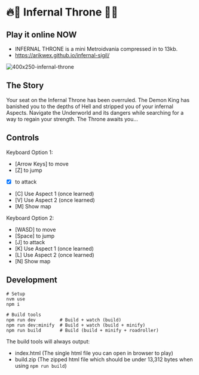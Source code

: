 # 🔥👑 Infernal Throne 👑🔥
## Play it online NOW
- INFERNAL THRONE is a mini Metroidvania compressed in to 13kb.
- https://arikwex.github.io/infernal-sigil/

![400x250-infernal-throne](https://user-images.githubusercontent.com/1320825/189513114-63dc29bb-1fda-45e4-b18a-0f7468794425.png)


## The Story
Your seat on the Infernal Throne has been overruled. The Demon King has banished 
you to the depths of Hell and stripped you of your infernal Aspects. Navigate
the Underworld and its dangers while searching for a way to regain your strength.
The Throne awaits you...

## Controls
Keyboard Option 1:
- [Arrow Keys] to move
- [Z] to jump
- [X] to attack
- [C] Use Aspect 1 (once learned)
- [V] Use Aspect 2 (once learned)
- [M] Show map

Keyboard Option 2:
- [WASD] to move
- [Space] to jump
- [J] to attack
- [K] Use Aspect 1 (once learned)
- [L] Use Aspect 2 (once learned)
- [N] Show map

## Development
```
# Setup
nvm use
npm i

# Build tools
npm run dev         # Build + watch (build)
npm run dev:minify  # Build + watch (build + minify)
npm run build       # Build (build + minify + roadroller)
```
The build tools will always output:
- index.html (The single html file you can open in browser to play)
- build.zip (The zipped html file which should be under 13,312 bytes when using `npm run build`)
